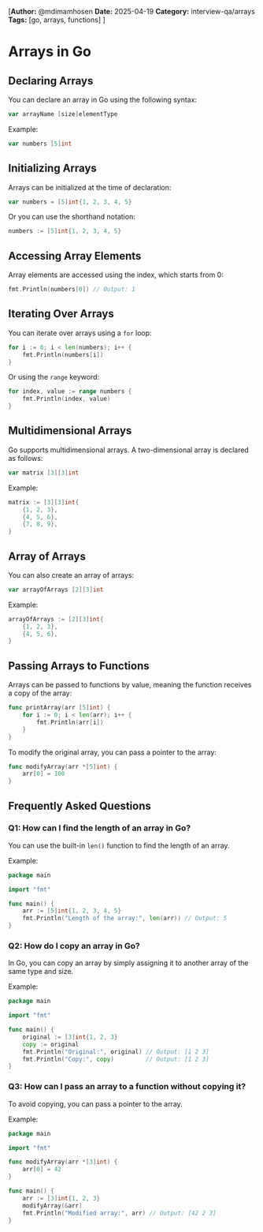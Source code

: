 [**Author:** @mdimamhosen
**Date:** 2025-04-19
**Category:** interview-qa/arrays
**Tags:** [go, arrays, functions]
]

# Arrays in Go

## Declaring Arrays

You can declare an array in Go using the following syntax:

```go
var arrayName [size]elementType
```

Example:

```go
var numbers [5]int
```

## Initializing Arrays

Arrays can be initialized at the time of declaration:

```go
var numbers = [5]int{1, 2, 3, 4, 5}
```

Or you can use the shorthand notation:

```go
numbers := [5]int{1, 2, 3, 4, 5}
```

## Accessing Array Elements

Array elements are accessed using the index, which starts from 0:

```go
fmt.Println(numbers[0]) // Output: 1
```

## Iterating Over Arrays

You can iterate over arrays using a `for` loop:

```go
for i := 0; i < len(numbers); i++ {
    fmt.Println(numbers[i])
}
```

Or using the `range` keyword:

```go
for index, value := range numbers {
    fmt.Println(index, value)
}
```

## Multidimensional Arrays

Go supports multidimensional arrays. A two-dimensional array is declared as follows:

```go
var matrix [3][3]int
```

Example:

```go
matrix := [3][3]int{
    {1, 2, 3},
    {4, 5, 6},
    {7, 8, 9},
}
```

## Array of Arrays

You can also create an array of arrays:

```go
var arrayOfArrays [2][3]int
```

Example:

```go
arrayOfArrays := [2][3]int{
    {1, 2, 3},
    {4, 5, 6},
}
```

## Passing Arrays to Functions

Arrays can be passed to functions by value, meaning the function receives a copy of the array:

```go
func printArray(arr [5]int) {
    for i := 0; i < len(arr); i++ {
        fmt.Println(arr[i])
    }
}
```

To modify the original array, you can pass a pointer to the array:

```go
func modifyArray(arr *[5]int) {
    arr[0] = 100
}
```

## Frequently Asked Questions

### Q1: How can I find the length of an array in Go?

You can use the built-in `len()` function to find the length of an array.

Example:

```go
package main

import "fmt"

func main() {
    arr := [5]int{1, 2, 3, 4, 5}
    fmt.Println("Length of the array:", len(arr)) // Output: 5
}
```

### Q2: How do I copy an array in Go?

In Go, you can copy an array by simply assigning it to another array of the same type and size.

Example:

```go
package main

import "fmt"

func main() {
    original := [3]int{1, 2, 3}
    copy := original
    fmt.Println("Original:", original) // Output: [1 2 3]
    fmt.Println("Copy:", copy)         // Output: [1 2 3]
}
```

### Q3: How can I pass an array to a function without copying it?

To avoid copying, you can pass a pointer to the array.

Example:

```go
package main

import "fmt"

func modifyArray(arr *[3]int) {
    arr[0] = 42
}

func main() {
    arr := [3]int{1, 2, 3}
    modifyArray(&arr)
    fmt.Println("Modified array:", arr) // Output: [42 2 3]
}
```
